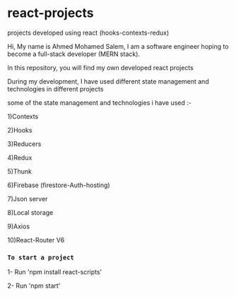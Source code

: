 # react-projects
projects developed using react (hooks-contexts-redux)


Hi, My name is Ahmed Mohamed Salem, I am a software engineer hoping to become a full-stack developer (MERN stack).

In this repository, you will find my own developed react projects

During my development, I have used different state management and technologies in different projects

some of the state management and technologies i have used :-

1)Contexts

2)Hooks

3)Reducers

4)Redux

5)Thunk

6)Firebase (firestore-Auth-hosting)

7)Json server

8)Local storage

9)Axios

10)React-Router V6

### `To start a project` 

1- Run 'npm install react-scripts'

2- Run 'npm start'
